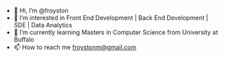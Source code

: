 - 👋 Hi, I’m @froyston
- 👀 I’m interested in Front End Development | Back End Development | SDE | Data Analytics
- 🌱 I’m currently learning Masters in Computer Science from University at Buffalo
- 📫 How to reach me froystonm@gmail.com

<!---
froyston/froyston is a ✨ special ✨ repository because its `README.md` (this file) appears on your GitHub profile.
You can click the Preview link to take a look at your changes.
--->
